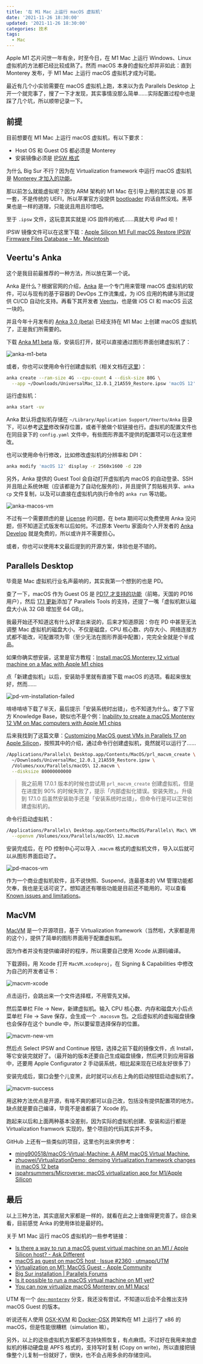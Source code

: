 ```yaml
---
title: '在 M1 Mac 上运行 macOS 虚拟机'
date: '2021-11-26 18:30:00'
updated: '2021-11-26 18:30:00'
categories: 技术
tags:
  - Mac
---
```


Apple M1 芯片问世一年有余，时至今日，在 M1 Mac 上运行 Windows、Linux 虚拟机的方法都已经比较成熟了。然而 macOS 本身的虚拟化却并非如此：直到 Monterey 发布，于 M1 Mac 上运行 macOS 虚拟机才成为可能。

最近有几个小实验需要在 macOS 虚拟机上跑，本来以为去 Parallels Desktop 上开一个就完事了，搜了一下才发现，其实事情没那么简单……实际配置过程中也是踩了几个坑，所以顺带记录一下。

<!--more-->

## 前提

目前想要在 M1 Mac 上运行 macOS 虚拟机，有以下要求：

- Host OS 和 Guest OS 都必须是 Monterey
- 安装镜像必须是 [IPSW 格式](https://en.wikipedia.org/wiki/IPSW)

为什么 Big Sur 不行？因为在 Virtualization framework 中运行 macOS 虚拟机是 [Monterey 才加入的功能](https://twitter.com/zhuowei/status/1402004538194808833)。

那以前怎么就能虚拟呢？因为 ARM 架构的 M1 Mac 在引导上用的其实是 iOS 那一套，不是传统的 UEFI，所以苹果官方没提供 [bootloader](https://developer.apple.com/documentation/virtualization/vzmacosbootloader) 的话自然没戏。黑苹果也是一样的道理，只能说且用且珍惜吧。

至于 `.ipsw` 文件，这玩意其实就是 iOS 固件的格式……真就大号 iPad 呗！

IPSW 镜像文件可以在这里下载：[Apple Silicon M1 Full macOS Restore IPSW Firmware Files Database – Mr. Macintosh](https://mrmacintosh.com/apple-silicon-m1-full-macos-restore-ipsw-firmware-files-database/)

## Veertu\'s Anka

这个是我目前最推荐的一种方法，所以放在第一个说。

Anka 是什么？根据官网的介绍，[Anka](https://docs.veertu.com/anka/arm/what-is-anka/) 是一个专门用来管理 macOS 虚拟机的软件，可以与现有的基于容器的 DevOps 工作流集成，为 iOS 应用的构建与测试提供 CI/CD 自动化支持。再看下其开发者 [Veertu](https://veertu.com/)，也是做 iOS CI 和 macOS 云这一块的。

并且今年十月发布的 [Anka 3.0 (beta)](https://veertu.com/create-macos-vms-for-ios-ci-using-apple-m1-hardware/) 已经支持在 M1 Mac 上创建 macOS 虚拟机了，正是我们所需要的。

下载 [Anka M1 beta](https://veertu.com/downloads/anka-m1-beta) 版，安装后打开，就可以直接通过图形界面创建虚拟机了：

![anka-m1-beta](macos-vm-on-m1-mac/anka-m1-beta.jpg)

或者，你也可以使用命令行创建虚拟机（相关文档在[这里](https://docs.veertu.com/anka/arm/anka-virtualization/command-reference/)）：

```bash
anka create --ram-size 4G --cpu-count 4 --disk-size 80G \
  --app ~/Downloads/UniversalMac_12.0.1_21A559_Restore.ipsw 'macOS 12'
```

运行虚拟机：

```bash
anka start -uv
```

Anka 默认将虚拟机存储在 `~/Library/Application Support/Veertu/Anka` 目录下，可以参考[这里](https://docs.veertu.com/anka/arm/anka-virtualization/modifying-the-global-configuration/)修改保存位置，或者干脆做个软链接也行。虚拟机的配置文件也在同目录下的 `config.yaml` 文件中，有些图形界面不提供的配置项可以在这里修改。

也可以使用命令行修改，比如修改虚拟机的分辨率和 DPI：

```bash
anka modify 'macOS 12' display -r 2560x1600 -d 220
```

另外，Anka 提供的 Guest Tool 会自动打开虚拟机内 macOS 的自动登录、SSH 并且阻止系统休眠（应该都是为了自动化服务的），并且提供了剪贴板共享、`anka cp` 文件复制，以及可以直接在虚拟机内执行命令的 `anka run` 等功能。

![anka-macos-vm](macos-vm-on-m1-mac/anka-macos-vm.jpg)

不过有一个需要顾虑的是 [License](https://docs.veertu.com/anka/arm/licensing/) 的问题，在 beta 期间可以免费使用 Anka 没问题，但不知道正式版发布以后如何。不过原本 Veertu 家面向个人开发者的 [Anka Develop](https://veertu.com/anka-develop/) 就是免费的，所以或许并不需要担心。

或者，你也可以使用本文最后提到的开源方案，体验也是不错的。

## Parallels Desktop

毕竟是 Mac 虚拟机行业名声最响的，其实我第一个想到的也是 PD。

查了一下，macOS 作为 Guest OS 是 [PD17 才支持的功能](https://www.parallels.com/cn/blogs/parallels-desktop-17-just-released/)（前略，天国的 PD16 用户），然后 [17.1 更新](https://www.parallels.com/cn/blogs/parallels-desktop-17-update/)添加了 Parallels Tools 的支持，还提了一嘴「虚拟机默认磁盘大小从 32 GB 增加至 64 GB」。

我最开始还不知道这有什么好拿出来说的，后来才知道原因：你在 PD 中甚至无法调整 Mac 虚拟机的磁盘大小。不仅是磁盘，CPU 核心数、内存大小、网络连接方式都不能改，可配置项为零（至少无法在图形界面中配置），完完全全就是个半成品。

如果你确实想安装，这里是官方教程：[Install macOS Monterey 12 virtual machine on a Mac with Apple M1 chips](https://kb.parallels.com/125561)

点「新建虚拟机」以后，安装助手里就有直接下载 macOS 的选项。看起来很友好，然而……

![pd-vm-installation-failed](macos-vm-on-m1-mac/pd-vm-installation-failed.jpg)

啃哧啃哧下载了半天，最后提示「安装系统时出错」，也不知道为什么。查了下官方 Knowledge Base，貌似也不是个例：[Inability to create a macOS Monterey 12 VM on Mac computers with Apple M1 chips](https://kb.parallels.com/en/128442)

后来我找到了这篇文章：[Customizing MacOS guest VMs in Parallels 17 on Apple Silicon](http://blog.rolpdog.com/2021/08/customizing-macos-guest-vms-in.html)，按照其中的介绍，通过命令行创建虚拟机，竟然就可以运行了……

```bash
/Applications/Parallels\ Desktop.app/Contents/MacOS/prl_macvm_create \
  ~/Downloads/UniversalMac_12.0.1_21A559_Restore.ipsw \
  /Volumes/xxx/Parallels/macOS\ 12.macvm \
  --disksize 80000000000
```

> 我之前用 17.0.1 版本的时候也尝试用 `prl_macvm_create` 创建虚拟机，但是在进度到 90% 的时候失败了，提示「内部虚拟化错误。安装失败」。升级到 17.1.0 后虽然安装助手还是「安装系统时出错」，但命令行是可以正常创建虚拟机的。

命令行启动虚拟机：

```bash
/Applications/Parallels\ Desktop.app/Contents/MacOS/Parallels\ Mac\ VM.app/Contents/MacOS/prl_macvm_app \
  --openvm /Volumes/xxx/Parallels/macOS\ 12.macvm
```

安装完成后，在 PD 控制中心可以导入 `.macvm` 格式的虚拟机文件，导入以后就可以从图形界面启动了。

![pd-macos-vm](macos-vm-on-m1-mac/pd-macos-vm.jpg)

作为一个商业虚拟机软件，且不说快照、Suspend，连最基本的 VM 管理功能都欠奉，我也是无话可说了。想知道还有哪些功能是目前还不能用的，可以查看 [Known issues and limitations](https://kb.parallels.com/125561)。

## MacVM

[MacVM](https://github.com/KhaosT/MacVM) 是一个开源项目，基于 Virtualization framework（当然啦，大家都是用的这个），提供了简单的图形界面用于配置虚拟机。

因为作者并没有提供编译好的程序，所以需要自己使用 Xcode 从源码编译。

下载源码，用 Xcode 打开 `MacVM.xcodeproj`，在 Signing & Capabilities 中修改为自己的开发者证书：

![macvm-xcode](macos-vm-on-m1-mac/macvm-xcode.jpg)

点击运行，会跳出来一个文件选择框，不用管先叉掉。

然后菜单栏 File -> New，新建虚拟机。输入 CPU 核心数、内存和磁盘大小后点菜单栏 File -> Save 保存，会生成一个 `.macosvm` 包。之后虚拟机的虚拟磁盘镜像也会保存在这个 bundle 中，所以要留意选择保存的位置。

![macvm-new-vm](macos-vm-on-m1-mac/macvm-new-vm.jpg)

然后点 Select IPSW and Continue 按钮，选择之前下载的镜像文件，点 Install，等它安装完就好了。（最开始的版本还要自己生成磁盘镜像，然后拷贝到应用容器中，还要用 Apple Configurator 2 手动装系统，相比起来现在已经友好很多了）

安装完成后，窗口会整个儿变黑，此时就可以点右上角的启动按钮启动虚拟机了。

![macvm-success](macos-vm-on-m1-mac/macvm-success.jpg)

用这种方法优点是开源，有啥不爽的都可以自己改，包括没有提供配置项的地方。缺点就是要自己编译，毕竟不是谁都装了 Xcode 的。

跑起来以后和上面两种基本没差别，因为实际的虚拟机创建、安装和运行都是 Virtualization framwork 实现的，整个项目的代码其实并不多。

GitHub 上还有一些类似的项目，这里也列出来供参考：

- [ming900518/macOS-Virtual-Machine: A ARM macOS Virtual Machine.](https://github.com/ming900518/macOS-Virtual-Machine)
- [zhuowei/VirtualizationDemo: demoing Virtualization.framework changes in macOS 12 beta](https://github.com/zhuowei/VirtualizationDemo)
- [jspahrsummers/Microverse: macOS virtualization app for M1/Apple Silicon](https://github.com/jspahrsummers/Microverse)

## 最后

以上三种方法，其实底层大家都是一样的，就看在此之上谁做得更完善了。综合来看，目前感觉 Anka 的使用体验是最好的。

关于 M1 Mac 运行 macOS 虚拟机的一些参考链接：

- [Is there a way to run a macOS guest virtual machine on an M1 / Apple Silicon host? - Ask Different](https://apple.stackexchange.com/questions/420494/is-there-a-way-to-run-a-macos-guest-virtual-machine-on-an-m1-apple-silicon-hos)
- [macOS as guest on macOS host · Issue #2360 · utmapp/UTM](https://github.com/utmapp/UTM/issues/2360)
- [Virtualization on M1: MacOS Guest - Apple Community](https://discussions.apple.com/thread/252330935)
- [Big Sur installation | Parallels Forums](https://forum.parallels.com/threads/big-sur-installation.351864/)
- [Is it possible to run a macOS virtual machine on M1 yet?](https://forums.macrumors.com/threads/is-it-possible-to-run-a-macos-virtual-machine-on-m1-yet.2272694/)
- [You can now virtualize macOS Monterey on M1 Macs!](https://forums.macrumors.com/threads/you-can-now-virtualize-macos-monterey-on-m1-macs.2303480/)

UTM 有一个 [`dev-monterey`](https://github.com/utmapp/UTM/tree/dev-monterey) 分支，我还没有尝试，不知道以后会不会推出支持 macOS Guest 的版本。

听说还有人使用 [OSX-KVM](https://github.com/kholia/OSX-KVM) 和 [Docker-OSX](https://github.com/sickcodes/Docker-OSX) 跨架构在 M1 上运行了 x86 的 macOS，但是性能很糟糕（simulation 嘛）。

另外，以上的这些虚拟机方案都不支持快照恢复，有点麻烦。不过好在我用来放虚拟机的移动硬盘是 APFS 格式的，支持写时复制 (Copy on write)，所以直接把镜像整个儿复制一份就好了，很快，也不会占用多余的存储空间。
